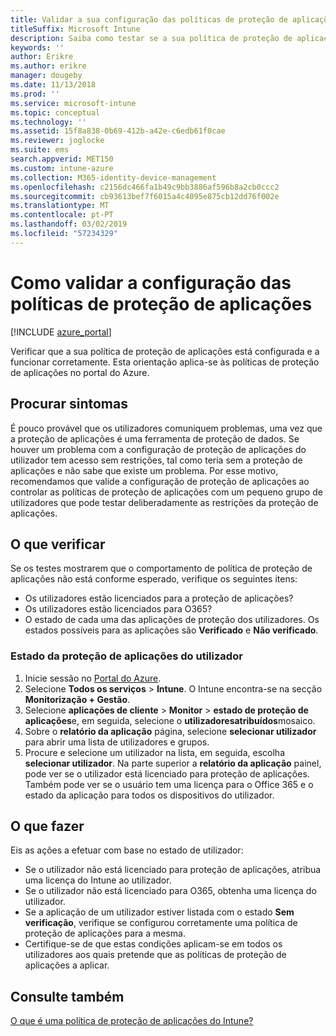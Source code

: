 ```yaml
---
title: Validar a sua configuração das políticas de proteção de aplicações
titleSuffix: Microsoft Intune
description: Saiba como testar se a sua política de proteção de aplicações está configurada e a funcionar corretamente.
keywords: ''
author: Erikre
ms.author: erikre
manager: dougeby
ms.date: 11/13/2018
ms.prod: ''
ms.service: microsoft-intune
ms.topic: conceptual
ms.technology: ''
ms.assetid: 15f8a838-0b69-412b-a42e-c6edb61f0cae
ms.reviewer: joglocke
ms.suite: ems
search.appverid: MET150
ms.custom: intune-azure
ms.collection: M365-identity-device-management
ms.openlocfilehash: c2156dc466fa1b49c9bb3886af596b8a2cb0ccc2
ms.sourcegitcommit: cb93613bef7f6015a4c4095e875cb12dd76f002e
ms.translationtype: MT
ms.contentlocale: pt-PT
ms.lasthandoff: 03/02/2019
ms.locfileid: "57234329"
---
```

# <a name="how-to-validate-your-app-protection-policy-setup"></a>Como validar a configuração das políticas de proteção de aplicações

[!INCLUDE [azure_portal](./includes/azure_portal.md)]

Verificar que a sua política de proteção de aplicações está configurada e a funcionar corretamente. Esta orientação aplica-se às políticas de proteção de aplicações no portal do Azure.

## <a name="checking-for-symptoms"></a>Procurar sintomas
É pouco provável que os utilizadores comuniquem problemas, uma vez que a proteção de aplicações é uma ferramenta de proteção de dados. Se houver um problema com a configuração de proteção de aplicações do utilizador tem acesso sem restrições, tal como teria sem a proteção de aplicações e não sabe que existe um problema. Por esse motivo, recomendamos que valide a configuração de proteção de aplicações ao controlar as políticas de proteção de aplicações com um pequeno grupo de utilizadores que pode testar deliberadamente as restrições da proteção de aplicações.


## <a name="what-to-check"></a>O que verificar

Se os testes mostrarem que o comportamento de política de proteção de aplicações não está conforme esperado, verifique os seguintes itens:

- Os utilizadores estão licenciados para a proteção de aplicações?
- Os utilizadores estão licenciados para O365?
- O estado de cada uma das aplicações de proteção dos utilizadores. Os estados possíveis para as aplicações são **Verificado** e **Não verificado**.

### <a name="user-app-protection-status"></a>Estado da proteção de aplicações do utilizador
1. Inicie sessão no [Portal do Azure](https://portal.azure.com).
2. Selecione **Todos os serviços** > **Intune**. O Intune encontra-se na secção **Monitorização + Gestão**.
3. Selecione **aplicações de cliente** > **Monitor** >  **estado de proteção de aplicações**e, em seguida, selecione o **utilizadoresatribuídos**mosaico. 
4. Sobre o **relatório da aplicação** página, selecione **selecionar utilizador** para abrir uma lista de utilizadores e grupos. 
5. Procure e selecione um utilizador na lista, em seguida, escolha **selecionar utilizador**. Na parte superior a **relatório da aplicação** painel, pode ver se o utilizador está licenciado para proteção de aplicações. Também pode ver se o usuário tem uma licença para o Office 365 e o estado da aplicação para todos os dispositivos do utilizador.



## <a name="what-to-do"></a>O que fazer
Eis as ações a efetuar com base no estado de utilizador:

- Se o utilizador não está licenciado para proteção de aplicações, atribua uma licença do Intune ao utilizador.
- Se o utilizador não está licenciado para O365, obtenha uma licença do utilizador.
- Se a aplicação de um utilizador estiver listada com o estado **Sem verificação**, verifique se configurou corretamente uma política de proteção de aplicações para a mesma.
- Certifique-se de que estas condições aplicam-se em todos os utilizadores aos quais pretende que as políticas de proteção de aplicações a aplicar.

## <a name="see-also"></a>Consulte também

[O que é uma política de proteção de aplicações do Intune?](app-protection-policies.md)
